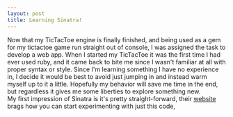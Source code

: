 ```yaml
---
layout: post
title: Learning Sinatra!
---
```


Now that my TicTacToe engine is finally finished, and being used as a gem for my tictactoe game run straight out of console, I was assigned the task to develop a web app. When I started my TicTacToe it was the first time I had ever used ruby, and it came back to bite me since I wasn't familiar at all with proper syntax or style. Since I'm learning something I have no experience in, I decide it would be best to avoid just jumping in and instead warm myself up to it a little. Hopefully my behavior will save me time in the end, but regardless it gives me some liberties to explore something new.
<br>
My first impression of Sinatra is it's pretty straight-forward, their <a href= "http://www.sinatrarb.com/">website</a> brags how you can start experimenting with just this code,